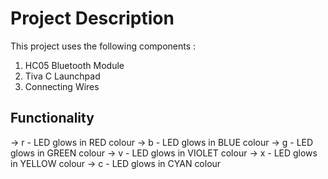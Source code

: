 # Project Description

This project uses the following components :

1. HC05 Bluetooth Module
2. Tiva C Launchpad
3. Connecting Wires


## Functionality

-> r - LED glows in RED colour
-> b - LED glows in BLUE colour
-> g - LED glows in GREEN colour
-> v - LED glows in VIOLET colour
-> x - LED glows in YELLOW colour
-> c - LED glows in CYAN colour
